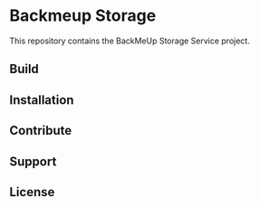 Backmeup Storage
================

This repository contains the BackMeUp Storage Service project. 

## Build 

## Installation

## Contribute

## Support

## License 